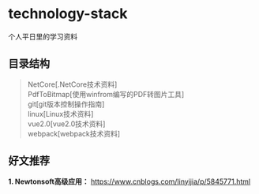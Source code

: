 # technology-stack
个人平日里的学习资料

目录结构
-------
>NetCore[.NetCore技术资料]  
>PdfToBitmap[使用winfrom编写的PDF转图片工具]  
>git[git版本控制操作指南]  
>linux[Linux技术资料]  
>vue2.0[vue2.0技术资料]  
>webpack[webpack技术资料]


## 好文推荐
**1. Newtonsoft高级应用：** https://www.cnblogs.com/linyijia/p/5845771.html
